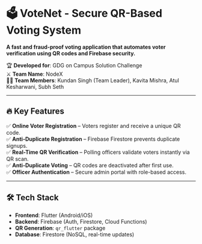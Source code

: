 # 🗳️ VoteNet - Secure QR-Based Voting System  

**A fast and fraud-proof voting application that automates voter verification using QR codes and Firebase security.**  

🏆 **Developed for**: GDG on Campus Solution Challenge  
⚔️ **Team Name**: NodeX  
👨‍💻 **Team Members**: Kundan Singh (Team Leader), Kavita Mishra, Atul Kesharwani, Subh Seth  

---

## 🔥 Key Features  
✅ **Online Voter Registration** – Voters register and receive a unique QR code.  
✅ **Anti-Duplicate Registration** – Firebase Firestore prevents duplicate signups.  
✅ **Real-Time QR Verification** – Polling officers validate voters instantly via QR scan.  
✅ **Anti-Duplicate Voting** – QR codes are deactivated after first use.  
✅ **Officer Authentication** – Secure admin portal with role-based access.  

---

## 🛠️ Tech Stack  
- **Frontend**: Flutter (Android/iOS)  
- **Backend**: Firebase (Auth, Firestore, Cloud Functions)  
- **QR Generation**: `qr_flutter` package  
- **Database**: Firestore (NoSQL, real-time updates)  
